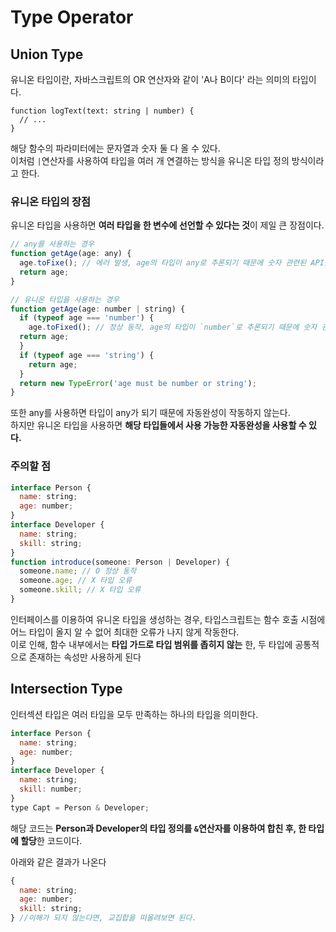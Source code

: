 # Type Operator

  ## Union Type
  유니온 타입이란, 자바스크립트의 OR 연산자와 같이 'A나 B이다' 라는 의미의 타입이다.  
  
  ```
  function logText(text: string | number) {
    // ...
  }
  ```

  해당 함수의 파라미터에는 문자열과 숫자 둘 다 올 수 있다.  
  이처럼 `|`연산자를 사용하여 타입을 여러 개 연결하는 방식을 유니온 타입 정의 방식이라고 한다.

  ### 유니온 타입의 장점
  유니온 타입을 사용하면 **여러 타입을 한 변수에 선언할 수 있다는 것**이 제일 큰 장점이다.  

  ```js
  // any를 사용하는 경우
  function getAge(age: any) {
    age.toFixe(); // 에러 발생, age의 타입이 any로 추론되기 때문에 숫자 관련된 API를 작성할 때 코드가 자동 완성되지 않는다.
    return age;
  }

  // 유니온 타입을 사용하는 경우
  function getAge(age: number | string) {
    if (typeof age === 'number') {
      age.toFixed(); // 정상 동작, age의 타입이 `number`로 추론되기 때문에 숫자 관련된 API를 쉽게 자동완성 할 수 있다.
    return age;
    }
    if (typeof age === 'string') {
      return age;
    }
    return new TypeError('age must be number or string');
  }
  ```
  또한 any를 사용하면 타입이 any가 되기 때문에 자동완성이 작동하지 않는다.  
  하지만 유니온 타입을 사용하면 **해당 타입들에서 사용 가능한 자동완성을 사용할 수 있다.**

  ### 주의할 점
  ```js
  interface Person {
    name: string;
    age: number;
  }
  interface Developer {
    name: string;
    skill: string;
  }
  function introduce(someone: Person | Developer) {
    someone.name; // O 정상 동작
    someone.age; // X 타입 오류
    someone.skill; // X 타입 오류
  }
  ```
  인터페이스를 이용하여 유니온 타입을 생성하는 경우, 타입스크립트는 함수 호출 시점에 어느 타입이 올지 알 수 없어 최대한 오류가 나지 않게 작동한다.  
  이로 인해, 함수 내부에서는 **타입 가드로 타입 범위를 좁히지 않는** 한, 두 타입에 공통적으로 존재하는 속성만 사용하게 된다

  ## Intersection Type
  인터섹션 타입은 여러 타입을 모두 만족하는 하나의 타입을 의미한다.

  ```js
  interface Person {
    name: string;
    age: number;
  }
  interface Developer {
    name: string;
    skill: number;
  }
  type Capt = Person & Developer;
  ```
  해당 코드는 **Person과 Developer의 타입 정의를 `&`연산자를 이용하여 합친 후, 한 타입에 할당**한 코드이다.

  아래와 같은 결과가 나온다
  ```js
  {
    name: string;
    age: number;
    skill: string;
  } //이해가 되지 않는다면, 교집합을 떠올려보면 된다.
  ```


